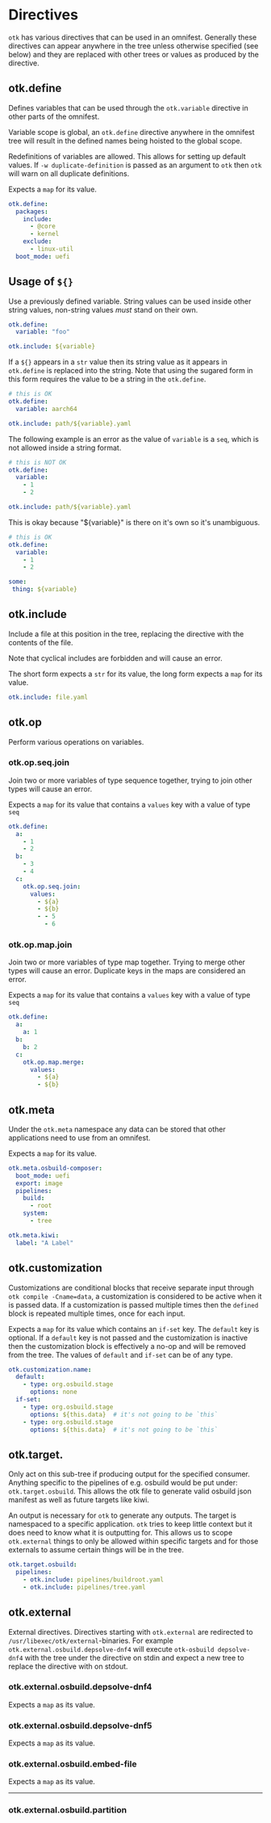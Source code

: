 # Directives

`otk` has various directives that can be used in an omnifest. Generally these
directives can appear anywhere in the tree unless otherwise specified (see below) and they
are replaced with other trees or values as produced by the directive.

## otk.define

Defines variables that can be used through the `otk.variable` directive in
other parts of the omnifest.

Variable scope is global, an `otk.define` directive anywhere in the omnifest
tree will result in the defined names being hoisted to the global scope.

Redefinitions of variables are allowed. This allows for setting up default
values. If `-w duplicate-definition` is passed as an argument to `otk` then
`otk` will warn on all duplicate definitions.

Expects a `map` for its value.

```yaml
otk.define:
  packages:
    include:
      - @core
      - kernel
    exclude:
      - linux-util
  boot_mode: uefi
```

## Usage of `${}`

Use a previously defined variable. String values can be used inside other
string values, non-string values *must* stand on their own.

```yaml
otk.define:
  variable: "foo"

otk.include: ${variable}
```

If a `${}` appears in a `str` value then its string value as it appears
in `otk.define` is replaced into the string. Note that using the sugared form
in this form requires the value to be a string in the `otk.define`.

```yaml
# this is OK
otk.define:
  variable: aarch64

otk.include: path/${variable}.yaml
```

The following example is an error as the value of `variable` is a `seq`, which
is not allowed inside a string format.

```yaml
# this is NOT OK
otk.define:
  variable:
    - 1
    - 2

otk.include: path/${variable}.yaml
```

This is okay because "${variable}" is there on it's own so it's unambiguous.
```yaml
# this is OK
otk.define:
  variable:
    - 1
    - 2

some:
 thing: ${variable}
```

## otk.include

Include a file at this position in the tree, replacing the directive with the
contents of the file.

Note that cyclical includes are forbidden and will cause an error.

The short form expects a `str` for its value, the long form expects a `map` for
its value.

```yaml
otk.include: file.yaml
```

## otk.op

Perform various operations on variables.

### otk.op.seq.join

Join two or more variables of type sequence together, trying to join other types
will cause an error.

Expects a `map` for its value that contains a `values` key with a value of type
`seq`

```yaml
otk.define:
  a:
    - 1
    - 2
  b:
    - 3
    - 4
  c:
    otk.op.seq.join:
      values:
        - ${a}
        - ${b}
        - - 5
          - 6
```

### otk.op.map.join

Join two or more variables of type map together. Trying to merge other types
will cause an error. Duplicate keys in the maps are considered an error.

Expects a `map` for its value that contains a `values` key with a value of type
`seq`

```yaml
otk.define:
  a:
    a: 1
  b:
    b: 2
  c:
    otk.op.map.merge:
      values:
        - ${a}
        - ${b}
```

## otk.meta

Under the `otk.meta` namespace any data can be stored that other applications
need to use from an omnifest.

Expects a `map` for its value.

```yaml
otk.meta.osbuild-composer:
  boot_mode: uefi
  export: image
  pipelines:
    build:
      - root
    system:
      - tree

otk.meta.kiwi:
  label: "A Label"
```

## otk.customization

Customizations are conditional blocks that receive separate input through
`otk compile -Cname=data`, a customization is considered to be active when it
is passed data. If a customization is passed multiple times then the `defined`
block is repeated multiple times, once for each input.

Expects a `map` for its value which contains an `if-set` key. The `default` key
is optional. If a `default` key is not passed and the customization is inactive
then the customization block is effectively a no-op and will be removed from the
tree. The values of `default` and `if-set` can be of any type.

```yaml
otk.customization.name:
  default:
    - type: org.osbuild.stage
      options: none
  if-set:
    - type: org.osbuild.stage
      options: ${this.data}  # it's not going to be `this`
    - type: org.osbuild.stage
      options: ${this.data}  # it's not going to be `this`
```

## otk.target.<consumer>

Only act on this sub-tree if producing output for the specified consumer.
Anything specific to the pipelines of e.g. osbuild would be put under:
`otk.target.osbuild`. This allows the otk file to generate valid osbuild
json manifest as well as future targets like kiwi.

An output is necessary for `otk` to generate any outputs. The target
is namespaced to a specific application. `otk` tries to keep little
context but it does need to know what it is outputting for. This
allows us to scope `otk.external` things to only be allowed within
specific targets and for those externals to assume certain things will
be in the tree.

```yaml
otk.target.osbuild:
  pipelines:
    - otk.include: pipelines/buildroot.yaml
    - otk.include: pipelines/tree.yaml
```

## otk.external

External directives. Directives starting with `otk.external` are redirected
to `/usr/libexec/otk/external`-binaries. For example
`otk.external.osbuild.depsolve-dnf4` will execute `otk-osbuild depsolve-dnf4`
with the tree under the directive on stdin and expect a new tree to replace
the directive with on stdout.

### otk.external.osbuild.depsolve-dnf4

Expects a `map` as its value.

### otk.external.osbuild.depsolve-dnf5

Expects a `map` as its value.

### otk.external.osbuild.embed-file

Expects a `map` as its value.

---

### otk.external.osbuild.partition
